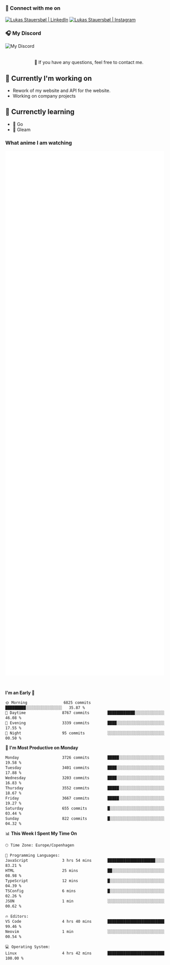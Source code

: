 ### 🔗 Connect with me on
<a href="https://www.instagram.com/lukas_stauersbol" target="_blank"><img align="center" src="https://raw.githubusercontent.com/stauersbol/stauersbol/main/images/instagram.svg" alt="Lukas Stauersbøl | LinkedIn" width="30px"/></a>
<a href="https://www.linkedin.com/in/lukas-stauersbol/" target="_blank"><img align="center" src="https://raw.githubusercontent.com/stauersbol/stauersbol/main/images/linkedin.svg" alt="Lukas Stauersbøl | Instagram" width="30px"/></a>

<p align="center">
 <h3>🎧 My Discord</h3>
 <img align="left" height="55px" src="https://discord.c99.nl/widget/theme-2/147806323323568128.png" alt="My Discord" />
</p>

<br/>
<br/>
<br/>
💬 If you have any questions, feel free to contact me.

## 🔭 Currently I'm working on
- Rework of my website and API for the website.
- Working on company projects
 
## 🌱 Currenctly learning
- 💙 Go
- 💜 Gleam

### What anime I am watching
<a href="https://anilist.co/user/slashiy/" align="center"><img align="center" width="500px" src="metrics.plugin.personal.anilist.svg" /></a>

<br/>

<!--START_SECTION:waka-->
**I'm an Early 🐤** 

```text
🌞 Morning                6825 commits        █████████░░░░░░░░░░░░░░░░   35.87 % 
🌆 Daytime                8767 commits        ████████████░░░░░░░░░░░░░   46.08 % 
🌃 Evening                3339 commits        ████░░░░░░░░░░░░░░░░░░░░░   17.55 % 
🌙 Night                  95 commits          ░░░░░░░░░░░░░░░░░░░░░░░░░   00.50 % 
```
📅 **I'm Most Productive on Monday** 

```text
Monday                   3726 commits        █████░░░░░░░░░░░░░░░░░░░░   19.58 % 
Tuesday                  3401 commits        ████░░░░░░░░░░░░░░░░░░░░░   17.88 % 
Wednesday                3203 commits        ████░░░░░░░░░░░░░░░░░░░░░   16.83 % 
Thursday                 3552 commits        █████░░░░░░░░░░░░░░░░░░░░   18.67 % 
Friday                   3667 commits        █████░░░░░░░░░░░░░░░░░░░░   19.27 % 
Saturday                 655 commits         █░░░░░░░░░░░░░░░░░░░░░░░░   03.44 % 
Sunday                   822 commits         █░░░░░░░░░░░░░░░░░░░░░░░░   04.32 % 
```


📊 **This Week I Spent My Time On** 

```text
🕑︎ Time Zone: Europe/Copenhagen

💬 Programming Languages: 
JavaScript               3 hrs 54 mins       █████████████████████░░░░   83.21 % 
HTML                     25 mins             ██░░░░░░░░░░░░░░░░░░░░░░░   08.98 % 
TypeScript               12 mins             █░░░░░░░░░░░░░░░░░░░░░░░░   04.39 % 
TSConfig                 6 mins              █░░░░░░░░░░░░░░░░░░░░░░░░   02.26 % 
JSON                     1 min               ░░░░░░░░░░░░░░░░░░░░░░░░░   00.62 % 

🔥 Editors: 
VS Code                  4 hrs 40 mins       █████████████████████████   99.46 % 
Neovim                   1 min               ░░░░░░░░░░░░░░░░░░░░░░░░░   00.54 % 

💻 Operating System: 
Linux                    4 hrs 42 mins       █████████████████████████   100.00 % 
```


<!--END_SECTION:waka-->

